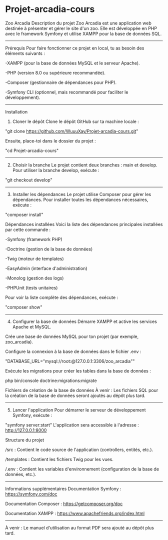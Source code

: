 # Projet-arcadia-cours
Zoo Arcadia
Description du projet
Zoo Arcadia est une application web destinée à présenter et gérer le site d'un zoo. Elle est développée en PHP avec le framework Symfony et utilise XAMPP pour la base de données SQL.
_____________________________________________________________________________________________________________________________________________________________________________________________________________________________
Prérequis
Pour faire fonctionner ce projet en local, tu as besoin des éléments suivants :

-XAMPP (pour la base de données MySQL et le serveur Apache).

-PHP (version 8.0 ou supérieure recommandée).

-Composer (gestionnaire de dépendances pour PHP).

-Symfony CLI (optionnel, mais recommandé pour faciliter le développement).
_____________________________________________________________________________________________________________________________________________________________________________________________________________________________
Installation
1. Cloner le dépôt
Clone le dépôt GitHub sur ta machine locale :

"git clone https://github.com/WuuuXay/Projet-arcadia-cours.git"

Ensuite, place-toi dans le dossier du projet :

"cd Projet-arcadia-cours"
_____________________________________________________________________________________________________________________________________________________________________________________________________________________________
2. Choisir la branche
Le projet contient deux branches : main et develop. Pour utiliser la branche develop, exécute :

"git checkout develop"

_____________________________________________________________________________________________________________________________________________________________________________________________________________________________
3. Installer les dépendances
Le projet utilise Composer pour gérer les dépendances. Pour installer toutes les dépendances nécessaires, exécute :

"composer install"

Dépendances installées
Voici la liste des dépendances principales installées par cette commande :

-Symfony (framework PHP)

-Doctrine (gestion de la base de données)

-Twig (moteur de templates)

-EasyAdmin (interface d'administration)

-Monolog (gestion des logs)

-PHPUnit (tests unitaires)

Pour voir la liste complète des dépendances, exécute :

"composer show"

_____________________________________________________________________________________________________________________________________________________________________________________________________________________________
4. Configurer la base de données
Démarre XAMPP et active les services Apache et MySQL.

Crée une base de données MySQL pour ton projet (par exemple, zoo_arcadia).

Configure la connexion à la base de données dans le fichier .env :

"DATABASE_URL="mysql://root:@127.0.0.1:3306/zoo_arcadia""

Exécute les migrations pour créer les tables dans la base de données :

php bin/console doctrine:migrations:migrate

Fichiers de création de la base de données
À venir : Les fichiers SQL pour la création de la base de données seront ajoutés au dépôt plus tard.

_____________________________________________________________________________________________________________________________________________________________________________________________________________________________
5. Lancer l'application
Pour démarrer le serveur de développement Symfony, exécute :

"symfony server:start"
L'application sera accessible à l'adresse : http://127.0.0.1:8000

Structure du projet

/src : Contient le code source de l'application (controllers, entités, etc.).

/templates : Contient les fichiers Twig pour les vues.

/.env : Contient les variables d'environnement (configuration de la base de données, etc.).

_____________________________________________________________________________________________________________________________________________________________________________________________________________________________
Informations supplémentaires
Documentation Symfony : https://symfony.com/doc

Documentation Composer : https://getcomposer.org/doc

Documentation XAMPP : https://www.apachefriends.org/index.html
_____________________________________________________________________________________________________________________________________________________________________________________________________________________________
À venir : Le manuel d'utilisation au format PDF sera ajouté au dépôt plus tard.

